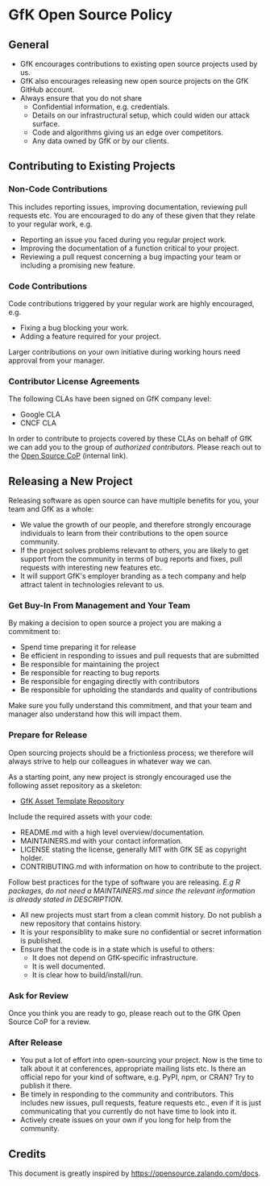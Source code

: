 # GfK Open Source Policy

## General

-   GfK encourages contributions to existing open source projects used by us.
-   GfK also encourages releasing new open source projects on the GfK GitHub account.
-   Always ensure that you do not share
    -   Confidential information, e.g. credentials.
    -   Details on our infrastructural setup, which could widen our attack surface.
    -   Code and algorithms giving us an edge over competitors.
    -   Any data owned by GfK or by our clients.

## Contributing to Existing Projects

### Non-Code Contributions

This includes reporting issues, improving documentation, reviewing pull requests etc. You are encouraged to do any of these given that they relate to your regular work, e.g.

-   Reporting an issue you faced during you regular project work.
-   Improving the documentation of a function critical to your project.
-   Reviewing a pull request concerning a bug impacting your team or including a promising new feature.

### Code Contributions

Code contributions triggered by your regular work are highly encouraged, e.g.

-   Fixing a bug blocking your work.
-   Adding a feature required for your project.

Larger contributions on your own initiative during working hours need approval from your manager.

### Contributor License Agreements

The following CLAs have been signed on GfK company level:

- Google CLA
- CNCF CLA

In order to contribute to projects covered by these CLAs on behalf of GfK we can add you to the group of _authorized contributors_. Please reach out to the [Open Source CoP](https://teams.microsoft.com/l/team/19%3a3750f2603cd245c69b72915c9f002335%40thread.tacv2/conversations?groupId=7bb77e08-5b4b-4e49-aca3-b594498deaf0&tenantId=60f3f635-a520-4eb7-a859-dbc5572fc839) (internal link).

## Releasing a New Project

Releasing software as open source can have multiple benefits for you, your team and GfK as a whole:

-   We value the growth of our people, and therefore strongly encourage individuals to learn from their contributions to the open source community.
-   If the project solves problems relevant to others, you are likely to get support from the community in terms of bug reports and fixes, pull requests with interesting new features etc.
-   It will support GfK's employer branding as a tech company and help attract talent in technologies relevant to us.

### Get Buy-In From Management and Your Team

By making a decision to open source a project you are making a commitment to:
- Spend time preparing it for release
- Be efficient in responding to issues and pull requests that are submitted
- Be responsible for maintaining the project
- Be responsible for reacting to bug reports
- Be responsible for engaging directly with contributors
- Be responsible for upholding the standards and quality of contributions

Make sure you fully understand this commitment, and that your team and manager also understand how this will impact them.

### Prepare for Release

Open sourcing projects should be a frictionless process; we therefore will always strive to help our colleagues in whatever way we can.

As a starting point, any new project is strongly encouraged use the following asset repository as a skeleton:
- [GfK Asset Template Repository](https://github.com/gfkse/template)


Include the required assets with your code:
-   README.md with a high level overview/documentation.
-   MAINTAINERS.md with your contact information.
-   LICENSE stating the license, generally MIT with GfK SE as copyright holder.
-   CONTRIBUTING.md with information on how to contribute to the project.

Follow best practices for the type of software you are releasing.
*E.g R packages, do not need a MAINTAINERS.md since the relevant information is already stated in DESCRIPTION.*

-   All new projects must start from a clean commit history. Do not publish a new repository that contains history.
-   It is your responsiblity to make sure no confidential or secret information is published.
-   Ensure that the code is in a state which is useful to others:
    -   It does not depend on GfK-specific infrastructure.
    -   It is well documented.
    -   It is clear how to build/install/run.

### Ask for Review

Once you think you are ready to go, please reach out to the GfK Open Source CoP for a review.

### After Release

-   You put a lot of effort into open-sourcing your project. Now is the time to talk about it at conferences, appropriate mailing lists etc. Is there an official repo for your kind of software, e.g. PyPI, npm, or CRAN? Try to publish it there.
-   Be timely in responding to the community and contributors. This includes new issues, pull requests, feature requests etc., even if it is just communicating that you currently do not have time to look into it.
-   Actively create issues on your own if you long for help from the community.

## Credits
This document is greatly inspired by <https://opensource.zalando.com/docs>.